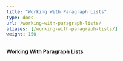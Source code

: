 ```yaml
---
title: "Working With Paragraph Lists"
type: docs
url: /working-with-paragraph-lists/
aliases: [/working-with-paragraph-lists/]
weight: 150
---
```


**Working With Paragraph Lists**
